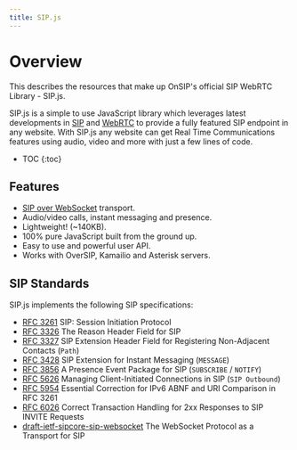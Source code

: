 ```yaml
---
title: SIP.js
---
```


# Overview

This describes the resources that make up OnSIP's official SIP WebRTC Library - SIP.js.

SIP.js is a simple to use JavaScript library which leverages latest developments in [SIP](http://tools.ietf.org/html/rfc3261) and [WebRTC](http://www.webrtc.org/) to provide a fully featured SIP endpoint in any website. With SIP.js any website can get Real Time Communications features using audio, video and more with just a few lines of code.


* TOC
{:toc}

## Features

* [SIP over WebSocket](http://tools.ietf.org/html/draft-ietf-sipcore-sip-websocket) transport.
* Audio/video calls, instant messaging and presence.
* Lightweight! (~140KB).
* 100% pure JavaScript built from the ground up.
* Easy to use and powerful user API.
* Works with OverSIP, Kamailio and Asterisk servers.

## SIP Standards

SIP.js implements the following SIP specifications:

* [RFC 3261](http://tools.ietf.org/html/rfc3261) SIP: Session Initiation Protocol
* [RFC 3326](http://tools.ietf.org/html/rfc3326) The Reason Header Field for SIP
* [RFC 3327](http://tools.ietf.org/html/rfc3327) SIP Extension Header Field for Registering Non-Adjacent Contacts (`Path`)
* [RFC 3428](http://tools.ietf.org/html/rfc3428) SIP Extension for Instant Messaging (`MESSAGE`)
* [RFC 3856](http://tools.ietf.org/html/rfc3856) A Presence Event Package for SIP (`SUBSCRIBE` / `NOTIFY`)
* [RFC 5626](http://tools.ietf.org/html/rfc5626) Managing Client-Initiated Connections in SIP (`SIP Outbound`)
* [RFC 5954](http://tools.ietf.org/html/rfc5954) Essential Correction for IPv6 ABNF and URI Comparison in RFC 3261
* [RFC 6026](http://tools.ietf.org/html/rfc6026) Correct Transaction Handling for 2xx Responses to SIP INVITE Requests
* [draft-ietf-sipcore-sip-websocket](http://tools.ietf.org/html/draft-ietf-sipcore-sip-websocket) The WebSocket Protocol as a Transport for SIP

[support]: https://onsip.com/contact?form[subject]=SIPjs
